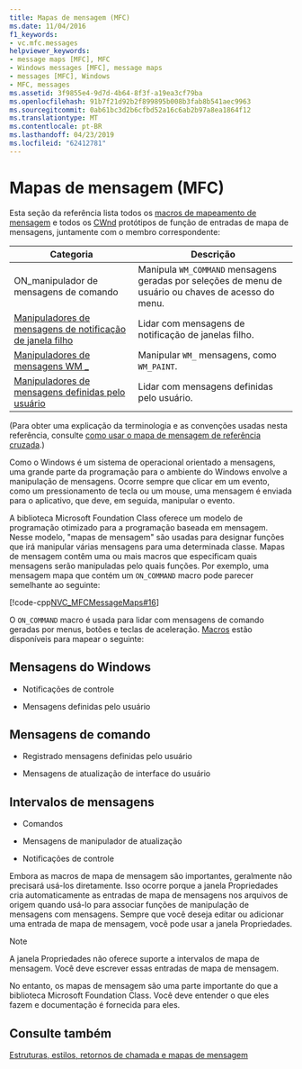 ```yaml
---
title: Mapas de mensagem (MFC)
ms.date: 11/04/2016
f1_keywords:
- vc.mfc.messages
helpviewer_keywords:
- message maps [MFC], MFC
- Windows messages [MFC], message maps
- messages [MFC], Windows
- MFC, messages
ms.assetid: 3f9855e4-9d7d-4b64-8f3f-a19ea3cf79ba
ms.openlocfilehash: 91b7f21d92b2f899895b008b3fab8b541aec9963
ms.sourcegitcommit: 0ab61bc3d2b6cfbd52a16c6ab2b97a8ea1864f12
ms.translationtype: MT
ms.contentlocale: pt-BR
ms.lasthandoff: 04/23/2019
ms.locfileid: "62412781"
---
```

# <a name="message-maps-mfc"></a>Mapas de mensagem (MFC)

Esta seção da referência lista todos os [macros de mapeamento de mensagem](../../mfc/reference/message-map-macros-mfc.md) e todos os [CWnd](../../mfc/reference/cwnd-class.md) protótipos de função de entradas de mapa de mensagens, juntamente com o membro correspondente:

|Categoria|Descrição|
|--------------|-----------------|
|ON\_manipulador de mensagens de comando|Manipula `WM_COMMAND` mensagens geradas por seleções de menu de usuário ou chaves de acesso do menu.|
|[Manipuladores de mensagens de notificação de janela filho](../../mfc/reference/child-window-notification-message-handlers.md)|Lidar com mensagens de notificação de janelas filho.|
|[Manipuladores de mensagens WM _](../../mfc/reference/handlers-for-wm-messages.md)|Manipular `WM_` mensagens, como `WM_PAINT`.|
|[Manipuladores de mensagens definidas pelo usuário](../../mfc/reference/user-defined-handlers.md)|Lidar com mensagens definidas pelo usuário.|

(Para obter uma explicação da terminologia e as convenções usadas nesta referência, consulte [como usar o mapa de mensagem de referência cruzada](../../mfc/reference/how-to-use-the-message-map-cross-reference.md).)

Como o Windows é um sistema de operacional orientado a mensagens, uma grande parte da programação para o ambiente do Windows envolve a manipulação de mensagens. Ocorre sempre que clicar em um evento, como um pressionamento de tecla ou um mouse, uma mensagem é enviada para o aplicativo, que deve, em seguida, manipular o evento.

A biblioteca Microsoft Foundation Class oferece um modelo de programação otimizado para a programação baseada em mensagem. Nesse modelo, "mapas de mensagem" são usadas para designar funções que irá manipular várias mensagens para uma determinada classe. Mapas de mensagem contêm uma ou mais macros que especificam quais mensagens serão manipuladas pelo quais funções. Por exemplo, uma mensagem mapa que contém um `ON_COMMAND` macro pode parecer semelhante ao seguinte:

[!code-cpp[NVC_MFCMessageMaps#16](../../mfc/reference/codesnippet/cpp/message-maps-mfc_1.cpp)]

O `ON_COMMAND` macro é usada para lidar com mensagens de comando geradas por menus, botões e teclas de aceleração. [Macros](../../mfc/reference/message-map-macros-mfc.md) estão disponíveis para mapear o seguinte:

## <a name="windows-messages"></a>Mensagens do Windows

- Notificações de controle

- Mensagens definidas pelo usuário

## <a name="command-messages"></a>Mensagens de comando

- Registrado mensagens definidas pelo usuário

- Mensagens de atualização de interface do usuário

## <a name="ranges-of-messages"></a>Intervalos de mensagens

- Comandos

- Mensagens de manipulador de atualização

- Notificações de controle

Embora as macros de mapa de mensagem são importantes, geralmente não precisará usá-los diretamente. Isso ocorre porque a janela Propriedades cria automaticamente as entradas de mapa de mensagens nos arquivos de origem quando usá-lo para associar funções de manipulação de mensagens com mensagens. Sempre que você deseja editar ou adicionar uma entrada de mapa de mensagem, você pode usar a janela Propriedades.

> [!NOTE]
>  A janela Propriedades não oferece suporte a intervalos de mapa de mensagem. Você deve escrever essas entradas de mapa de mensagem.

No entanto, os mapas de mensagem são uma parte importante do que a biblioteca Microsoft Foundation Class. Você deve entender o que eles fazem e documentação é fornecida para eles.

## <a name="see-also"></a>Consulte também

[Estruturas, estilos, retornos de chamada e mapas de mensagem](../../mfc/reference/structures-styles-callbacks-and-message-maps.md)
